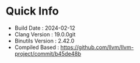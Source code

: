 # Quick Info
* Build Date : 2024-02-12
* Clang Version : 19.0.0git
* Binutils Version : 2.42.0
* Compiled Based : https://github.com/llvm/llvm-project/commit/b45de48b
